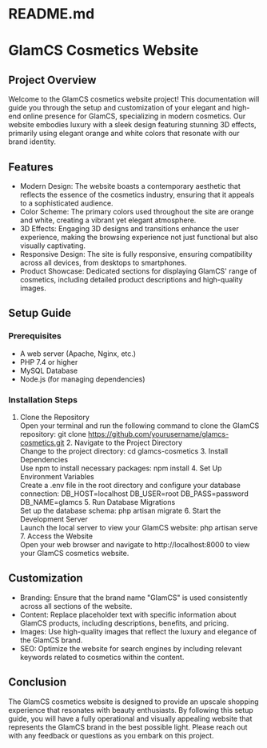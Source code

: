 # README.md

# GlamCS Cosmetics Website

## Project Overview

Welcome to the GlamCS cosmetics website project! This documentation will guide you through the setup and customization of your elegant and high-end online presence for GlamCS, specializing in modern cosmetics. Our website embodies luxury with a sleek design featuring stunning 3D effects, primarily using elegant orange and white colors that resonate with our brand identity.

## Features

- Modern Design: The website boasts a contemporary aesthetic that reflects the essence of the cosmetics industry, ensuring that it appeals to a sophisticated audience.
- Color Scheme: The primary colors used throughout the site are orange and white, creating a vibrant yet elegant atmosphere.
- 3D Effects: Engaging 3D designs and transitions enhance the user experience, making the browsing experience not just functional but also visually captivating.
- Responsive Design: The site is fully responsive, ensuring compatibility across all devices, from desktops to smartphones.
- Product Showcase: Dedicated sections for displaying GlamCS' range of cosmetics, including detailed product descriptions and high-quality images.

## Setup Guide

### Prerequisites

- A web server (Apache, Nginx, etc.)
- PHP 7.4 or higher
- MySQL Database
- Node.js (for managing dependencies)

### Installation Steps

1. Clone the Repository  
   Open your terminal and run the following command to clone the GlamCS repository:
   git clone https://github.com/yourusername/glamcs-cosmetics.git
   2. Navigate to the Project Directory  
   Change to the project directory:
   cd glamcs-cosmetics
   3. Install Dependencies  
   Use npm to install necessary packages:
   npm install
   4. Set Up Environment Variables  
   Create a .env file in the root directory and configure your database connection:
   DB_HOST=localhost
   DB_USER=root
   DB_PASS=password
   DB_NAME=glamcs
   5. Run Database Migrations  
   Set up the database schema:
   php artisan migrate
   6. Start the Development Server  
   Launch the local server to view your GlamCS website:
   php artisan serve
   7. Access the Website  
   Open your web browser and navigate to http://localhost:8000 to view your GlamCS cosmetics website.

## Customization

- Branding: Ensure that the brand name "GlamCS" is used consistently across all sections of the website.
- Content: Replace placeholder text with specific information about GlamCS products, including descriptions, benefits, and pricing.
- Images: Use high-quality images that reflect the luxury and elegance of the GlamCS brand.
- SEO: Optimize the website for search engines by including relevant keywords related to cosmetics within the content.

## Conclusion

The GlamCS cosmetics website is designed to provide an upscale shopping experience that resonates with beauty enthusiasts. By following this setup guide, you will have a fully operational and visually appealing website that represents the GlamCS brand in the best possible light. Please reach out with any feedback or questions as you embark on this project.